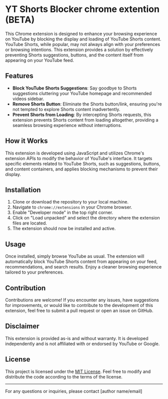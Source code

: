 # YT Shorts Blocker chrome extention (BETA)

This Chrome extension is designed to enhance your browsing experience on YouTube by blocking the display and loading of YouTube Shorts content. YouTube Shorts, while popular, may not always align with your preferences or browsing intentions. This extension provides a solution by effectively preventing Shorts suggestions, buttons, and the content itself from appearing on your YouTube feed.

## Features

- **Block YouTube Shorts Suggestions**: Say goodbye to Shorts suggestions cluttering your YouTube homepage and recommended videos sidebar.
- **Remove Shorts Button**: Eliminate the Shorts button/link, ensuring you're not tempted to explore Shorts content inadvertently.
- **Prevent Shorts from Loading**: By intercepting Shorts requests, this extension prevents Shorts content from loading altogether, providing a seamless browsing experience without interruptions.

## How it Works

This extension is developed using JavaScript and utilizes Chrome's extension APIs to modify the behavior of YouTube's interface. It targets specific elements related to YouTube Shorts, such as suggestions, buttons, and content containers, and applies blocking mechanisms to prevent their display.

## Installation

1. Clone or download the repository to your local machine.
2. Navigate to `chrome://extensions` in your Chrome browser.
3. Enable "Developer mode" in the top right corner.
4. Click on "Load unpacked" and select the directory where the extension files are located.
5. The extension should now be installed and active.

## Usage

Once installed, simply browse YouTube as usual. The extension will automatically block YouTube Shorts content from appearing on your feed, recommendations, and search results. Enjoy a cleaner browsing experience tailored to your preferences.

## Contribution

Contributions are welcome! If you encounter any issues, have suggestions for improvements, or would like to contribute to the development of this extension, feel free to submit a pull request or open an issue on GitHub.

## Disclaimer

This extension is provided as-is and without warranty. It is developed independently and is not affiliated with or endorsed by YouTube or Google.

## License

This project is licensed under the [MIT License](LICENSE). Feel free to modify and distribute the code according to the terms of the license.

---

For any questions or inquiries, please contact [author name/email]